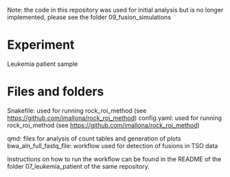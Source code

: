 Note: the code in this repository was used for initial analysis but is no longer implemented, please see the folder 09_fusion_simulations

# Experiment

Leukemia patient sample

# Files and folders

Snakefile: used for running rock_roi_method (see https://github.com/imallona/rock_roi_method)
config.yaml: used for running rock_roi_method (see https://github.com/imallona/rock_roi_method)

qmd: files for analysis of count tables and generation of plots
bwa_aln_full_fastq_file: workflow used for detection of fusions in TSO data

Instructions on how to run the workflow can be found in the README of the folder 07_leukemia_patient of the same repository. 
